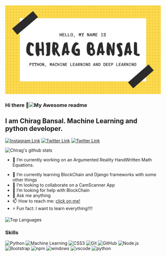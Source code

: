 <!-- ## नमस्ते, I'm Chirag BAnsal  👨‍💻 -->
![Chirag Bansal](https://github.com/ChiragB254/ChiragB254/blob/main/image/1.png?raw=true)

### Hi there 👋![My Awesome readme](https://cdn.rawgit.com/sindresorhus/awesome/d7305f38d29fed78fa85652e3a63e154dd8e8829/media/badge.svg)
## I am Chirag Bansal. Machine Learning and python developer. 


[![Instagram Link](https://img.shields.io/badge/Instagram/ChiragBansal%20-%23E4405F.svg?&style=flat&logo=Instagram&logoColor=white)](https://www.instagram.com/chirag_bansal254/)
[![Twitter Link](https://img.shields.io/badge/Twitter/Chirag04%20-%23E4405F.svg?&style=flat&logo=Twitter&logoColor=white)](https://twitter.com/ChiragB254)
[![Twitter Link](https://img.shields.io/badge/LinkedIn/Chirag04%20-%23E4405F.svg?&style=flat&logo=LinkedIn&logoColor=white)](https://www.linkedin.com/in/chirag-bansal-04a48b16b/)



![Chirag's github stats](https://github-readme-stats.vercel.app/api?username=ChiragB254&count_private=true&show_icons=true&theme=tokyonight&bg_color=00000000)


- 🔭 I’m currently working on an Argumented Reality HandWritten Math Equations. 
<!-- It is one of my repo. check it out. -->
- 🌱 I’m currently learning BlockChain and Django frameworks with some other things
- 👯 I’m looking to collaborate on a CamScanner App
- 🤔 I’m looking for help with BlockChain
- 💬 Ask me anything
- 📫 How to reach me: [click on me!](mailto:bansaltechnical24gmail.com)
- ⚡ Fun fact: I want to learn everything!!!!

![Top Languages](https://github-readme-stats.vercel.app/api/top-langs/?username=ChiragB254&bg_color=00000000&theme=synthwave)

### Skills
  
  ![Python](https://img.shields.io/badge/-python-E34F26?style=flat-oval&logo=python&logoColor=white)
  ![Machine Learning](https://img.shields.io/badge/-MachineLearning-red?style=flat-oval&logo=MachineLearning&logoColor=white)
  ![CSS3](https://img.shields.io/badge/-CSS3-1572B6?style=flat-square&logo=css3)
  ![Git](https://img.shields.io/badge/-Git-black?style=flat-square&logo=git&logoColor=white)
  ![GitHub](https://img.shields.io/badge/-GitHub-181717?style=flat-square&logo=github&logoColor=white)
  ![Node.js](https://img.shields.io/badge/-Nodejs-43853d?style=flat-square&logo=Node.js&logoColor=white)
  ![Bootstrap](https://img.shields.io/badge/-Bootstrap-563D7C?style=flat-square&logo=bootstrap)
  ![npm](https://img.shields.io/badge/-NPM-CB3837?style=flat-square&logo=npm&logoColor=white)
  ![windows](https://img.shields.io/badge/-blue?style=flat-square&logo=windows)
  ![vscode](https://img.shields.io/badge/-grey?style=flat-square&logo=visual-studio-code)
  ![python](https://img.shields.io/badge/-yellow?style=flat-square&logo=python)
<!--
**ChiragB254/ChiragB254** is a ✨ _special_ ✨ repository because its `README.md` (this file) appears on your GitHub profile.

Here are some ideas to get you started:

- 🔭 I’m currently working on ...
- 🌱 I’m currently learning ...
- 👯 I’m looking to collaborate on ...
- 🤔 I’m looking for help with ...
- 💬 Ask me about ...
- 📫 How to reach me: ...
- 😄 Pronouns: ...
- ⚡ Fun fact: ...
-->
